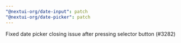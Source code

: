 ```yaml
---
"@nextui-org/date-input": patch
"@nextui-org/date-picker": patch
---
```


Fixed date picker closing issue after pressing selector button (#3282)
